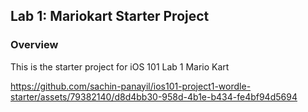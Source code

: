 ## Lab 1: Mariokart Starter Project

### Overview

This is the starter project for iOS 101 Lab 1 Mario Kart

https://github.com/sachin-panayil/ios101-project1-wordle-starter/assets/79382140/d8d4bb30-958d-4b1e-b434-fe4bf94d5694
